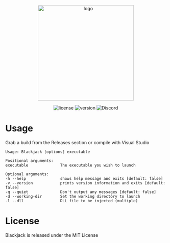 <p align="center">
    <img alt="logo" height="300" src="https://raw.github.com/hyperbolus/blackjack/master/blackjack.svg">
</p>
<p align="center">
<img alt="license" src="https://img.shields.io/github/license/hyperbolus/blackjack">
<img alt="version" src="https://img.shields.io/badge/version-v1.0.0-brightgreen">
<img alt="Discord" src="https://img.shields.io/discord/839698528170409996">
</p>

# Usage
Grab a build from the Releases section or compile with Visual Studio
```
Usage: Blackjack [options] executable

Positional arguments:
executable              The executable you wish to launch

Optional arguments:
-h --help               shows help message and exits [default: false]
-v --version            prints version information and exits [default: false]
-q --quiet              Don't output any messages [default: false]
-d --working-dir        Set the working directory to launch
-l --dll                DLL file to be injected (multiple)
```

# License
Blackjack is released under the MIT License